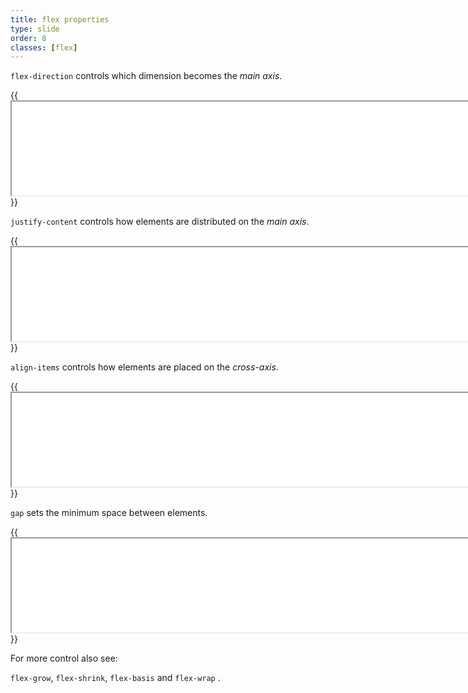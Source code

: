 ```yaml
---
title: flex properties
type: slide
order: 8
classes: [flex]
---
```


`flex-direction` controls which dimension becomes the *main axis*.

{{<iframe src="iframes/flex/fd.html" width="1000" height="150">}}{{</iframe>}}

`justify-content` controls how elements are distributed on the *main axis*.

{{<iframe src="iframes/flex/jc.html" width="1000" height="150">}}{{</iframe>}}

`align-items` controls how elements are placed on the *cross-axis*.

{{<iframe src="iframes/flex/ai.html" width="1000" height="150">}}{{</iframe>}}

`gap` sets the minimum space between elements.

{{<iframe src="iframes/flex/gap.html" width="1000" height="150">}}{{</iframe>}}

For more control also see:

`flex-grow`, `flex-shrink`, `flex-basis` and `flex-wrap` .